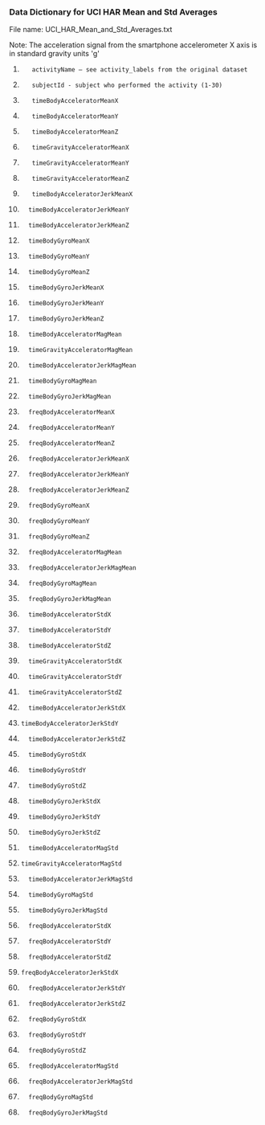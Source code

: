 
###                       Data Dictionary for UCI HAR Mean and Std Averages

File name: UCI_HAR_Mean_and_Std_Averages.txt

Note: The acceleration signal from the smartphone accelerometer X axis is in standard gravity units 'g'

 
  1.	    activityName – see activity_labels from the original dataset    
  2.	    subjectId - subject who performed the activity (1-30)  
  3.	    timeBodyAcceleratorMeanX  
  4.	    timeBodyAcceleratorMeanY  
  5.     	timeBodyAcceleratorMeanZ  
  6.     	timeGravityAcceleratorMeanX  
  7.     	timeGravityAcceleratorMeanY  
  8.	    timeGravityAcceleratorMeanZ  
  9.     	timeBodyAcceleratorJerkMeanX  
  10.    	timeBodyAcceleratorJerkMeanY  
  11.    	timeBodyAcceleratorJerkMeanZ  
  12.    	timeBodyGyroMeanX  
  13.    	timeBodyGyroMeanY  
  14.    	timeBodyGyroMeanZ  
  15.    	timeBodyGyroJerkMeanX  
  16.    	timeBodyGyroJerkMeanY  
  17.    	timeBodyGyroJerkMeanZ  
  18.    	timeBodyAcceleratorMagMean  
  19.    	timeGravityAcceleratorMagMean  
  20.    	timeBodyAcceleratorJerkMagMean  
  21.    	timeBodyGyroMagMean  
  22.    	timeBodyGyroJerkMagMean  
  23.    	freqBodyAcceleratorMeanX  
  24.    	freqBodyAcceleratorMeanY  
  25.    	freqBodyAcceleratorMeanZ  
  26.    	freqBodyAcceleratorJerkMeanX  
  27.    	freqBodyAcceleratorJerkMeanY  
  28.    	freqBodyAcceleratorJerkMeanZ  
  29.    	freqBodyGyroMeanX  
  30.    	freqBodyGyroMeanY  
  31.    	freqBodyGyroMeanZ  
  32.    	freqBodyAcceleratorMagMean  
  33.    	freqBodyAcceleratorJerkMagMean  
  34.    	freqBodyGyroMagMean  
  35.    	freqBodyGyroJerkMagMean  
  36.    	timeBodyAcceleratorStdX  
  37.    	timeBodyAcceleratorStdY  
  38.    	timeBodyAcceleratorStdZ  
  39.	    timeGravityAcceleratorStdX  
  40.    	timeGravityAcceleratorStdY  
  41.    	timeGravityAcceleratorStdZ  
  42.	    timeBodyAcceleratorJerkStdX  
  43.  	  timeBodyAcceleratorJerkStdY  
  44.    	timeBodyAcceleratorJerkStdZ  
  45.    	timeBodyGyroStdX  
  46.    	timeBodyGyroStdY  
  47.    	timeBodyGyroStdZ  
  48.    	timeBodyGyroJerkStdX  
  49.    	timeBodyGyroJerkStdY  
  50.    	timeBodyGyroJerkStdZ  
  51.    	timeBodyAcceleratorMagStd  
  52.  	  timeGravityAcceleratorMagStd  
  53.    	timeBodyAcceleratorJerkMagStd  
  54.    	timeBodyGyroMagStd  
  55.    	timeBodyGyroJerkMagStd  
  56.    	freqBodyAcceleratorStdX  
  57.    	freqBodyAcceleratorStdY  
  58.    	freqBodyAcceleratorStdZ  
  59.  	  freqBodyAcceleratorJerkStdX  
  60.    	freqBodyAcceleratorJerkStdY  
  61.    	freqBodyAcceleratorJerkStdZ  
  62.    	freqBodyGyroStdX  
  63.    	freqBodyGyroStdY  
  64.    	freqBodyGyroStdZ  
  65.	    freqBodyAcceleratorMagStd  
  66.    	freqBodyAcceleratorJerkMagStd  
  67.    	freqBodyGyroMagStd  
  68.    	freqBodyGyroJerkMagStd  
